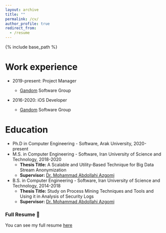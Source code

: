 ```yaml
---
layout: archive
title: ""
permalink: /cv/
author_profile: true
redirect_from:
  - /resume
---
```


{% include base_path %}

Work experience
======
* 2019-present: Project Manager
  * [Gandom](http://gandom.co) Software Group

* 2016-2020: iOS Developer
  * [Gandom](http://gandom.co) Software Group

Education
======
* Ph.D in Computer Engineering - Software, Arak University, 2020-present
* M.S. in Computer Engineering - Software, Iran University of Science and Technology, 2018-2020
  * **Thesis Title:** A Scalable and Utility-Based Technique for Big Data Stream Anonymization
  * **Supervisor:** [Dr. Mohammad Abdollahi Azgomi](http://webpages.iust.ac.ir/azgomi/)
* B.S. in Computer Engineering - Software, Iran University of Science and Technology, 2014-2018
  * **Thesis Title:** Study on Process Mining Techniques and Tools and Using it in Analysis of Security Logs
  * **Supervisor:** [Dr. Mohammad Abdollahi Azgomi](http://webpages.iust.ac.ir/azgomi/)

### Full Resume 📄

You can see my full resume [here](https://alirezasn.github.io/files/resume.pdf)

